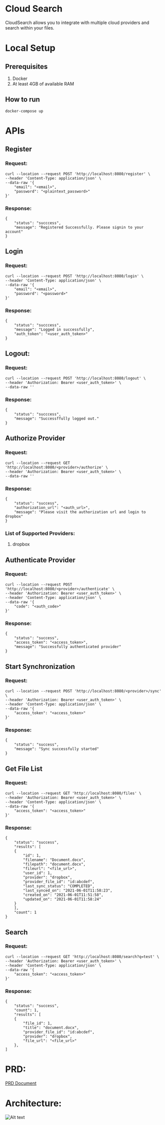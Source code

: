# Cloud Search

CloudSearch allows you to integrate with multiple cloud providers and search within your files.

# Local Setup

## Prerequisites

1. Docker
2. At least 4GB of available RAM

## How to run
`docker-compose up`

# APIs
## Register
### Request:
```
curl --location --request POST 'http://localhost:8080/register' \
--header 'Content-Type: application/json' \
--data-raw '{
	"email": "<email>",
	"password": "<plaintext_password>"
}'
```
### Response:
```
{
	"status": "succcess",
	"message": "Registered Successfully. Please signin to your account"
}
```

## Login
### Request:
```
curl --location --request POST 'http://localhost:8080/login' \
--header 'Content-Type: application/json' \
--data-raw '{
	"email": "<email>",
	"password": "<password>"
}'
```

### Response:
```
{
	"status": "succcess",
	"message": "Logged in successfully",
	"auth_token": "<user_auth_token>"
}
```

## Logout:
### Request:
```
curl --location --request POST 'http://localhost:8080/logout' \
--header 'Authorization: Bearer <user_auth_token>' \
--data-raw ''
```

### Response:
```
{
	"status": "succcess",
	"message": "Successffully logged out."
}
```

## Authorize Provider
### Request:
```
curl --location --request GET 'http://localhost:8080/<provider>/authorize' \
--header 'Authorization: Bearer <user_auth_token>' \
--data-raw ''
```

### Response:
```
{
	"status": "success",
	"authorization_url": "<auth_url>",
	"message": "Please visit the authorization url and login to dropbox"
}
```

### List of Supported Providers:
1. dropbox

## Authenticate Provider
### Request:
```
curl --location --request POST 'http://localhost:8080/<provider>/authenticate' \
--header 'Authorization: Bearer <user_auth_token>' \
--header 'Content-Type: application/json' \
--data-raw '{
	"code": "<auth_code>"
}'
```
### Response:
```
{
	"status": "success",
	"access_token": "<access_token>",
	"message": "Successfully authenticated provider"
}
```

## Start Synchronization
### Request:
```
curl --location --request POST 'http://localhost:8080/<provider>/sync' \
--header 'Authorization: Bearer <user_auth_token>' \
--header 'Content-Type: application/json' \
--data-raw '{
	"access_token": "<access_token>"
}'
```
### Response:
```
{
	"status": "success",
	"message": "Sync successfully started"
}
```

## Get File List
### Request:
```
curl --location --request GET 'http://localhost:8080/files' \
--header 'Authorization: Bearer <user_auth_token>' \
--header 'Content-Type: application/json' \
--data-raw '{
	"access_token": "<access_token>"
}'
```

### Response:
```
{
	"status": "success",
	"results": [
	{
		"id": 1,
		"filename": "Document.docx",
		"filepath": "document.docx",
		"fileurl": "<file_url>",
		"user_id": 1,
		"provider": "dropbox",
		"provider_file_id": "id:abcdef",
		"last_sync_status": "COMPLETED",
		"last_synced_on": "2021-06-01T11:58:23",
		"created_on": "2021-06-01T11:51:58",
		"updated_on": "2021-06-01T11:58:24"
	}
	],
	"count": 1
}
```
## Search
### Request:
```
curl --location --request GET 'http://localhost:8080/search?q=test' \
--header 'Authorization: Bearer <user_auth_token>' \
--header 'Content-Type: application/json' \
--data-raw '{
	"access_token": "<access_token>"
}'
```

### Response:
```
{
	"status": "success",
	"count": 1,
	"results": [
	{
		"file_id": 1,
		"title": "document.docx",
		"provider_file_id": "id:abcdef",
		"provider": "dropbox",
		"file_url": "<file_url>"
	},
]
```
# PRD:
[PRD Document](https://docs.google.com/document/d/11qkfg3Sa6isYh_33aD-E8zuwxef-E2fZuUhiocjD1R0/edit?usp=sharing)

# Architecture:
![Alt text](cloud_search_arch.png)
